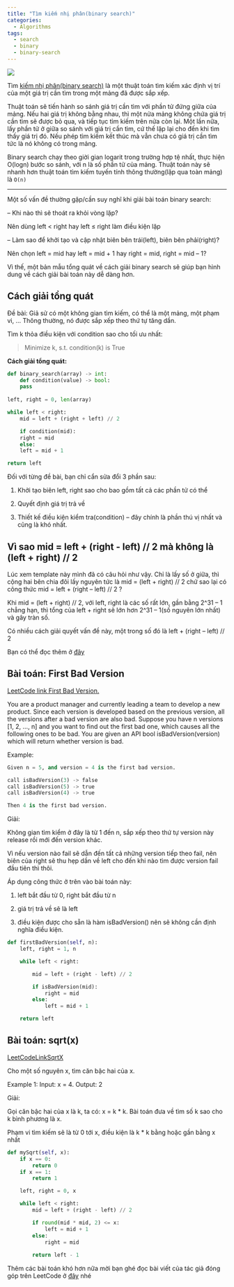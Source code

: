 ```yaml
---
title: "Tìm kiếm nhị phân(binary search)"
categories:
  - Algorithms
tags:
  - search
  - binary
  - binary-search
---
```


![](/assets/images/2022/08/2022-08-tim-kiem-nhi-phanbinary-search-cover.webp)


Tìm [kiếm nhị phân(binary search)](https://vi.wikipedia.org/wiki/T%C3%ACm_ki%E1%BA%BFm_nh%E1%BB%8B_ph%C3%A2n) là một thuật toán tìm kiếm xác định vị trí của một giá trị cần tìm trong một mảng đã được sắp xếp.

Thuật toán sẽ tiến hành so sánh giá trị cần tìm với phần tử đứng giữa của mảng. Nếu hai giá trị không bằng nhau, thì một nửa mảng không chứa giá trị cần tìm sẽ được bỏ qua, và tiếp tục tìm kiếm trên nửa còn lại. Một lần nữa, lấy phần tử ở giữa so sánh với giá trị cần tìm, cứ thế lặp lại cho đến khi tìm thấy giá trị đó. Nếu phép tìm kiếm kết thúc mà vẫn chưa có giá trị cần tìm tức là nó không có trong mảng.

Binary search chạy theo giời gian logarit trong trường hợp tệ nhất, thực hiện O(logn) bước so sánh, với n là số phần tử của mảng. Thuật toán này sẽ nhanh hơn thuật toán tìm kiếm tuyến tính thông thường(lặp qua toàn mảng) là `O(n)`

---

Một số vấn đề thường gặp/cần suy nghĩ khi giải bài toán binary search:

– Khi nào thì sẽ thoát ra khỏi vòng lặp? 

  Nên dùng left < right hay left ≤ right làm điều kiện lặp

– Làm sao để khởi tạo và cập nhật biên bên trái(left), biên bên phải(right)? 

  Nên chọn left = mid hay left = mid + 1 hay right = mid, right = mid – 1?

Vì thế, một bản mẫu tổng quát về cách giải binary search sẽ giúp bạn hình dung về cách giải bài toán này dễ dàng hơn.

## Cách giải tổng quát

Đề bài: Giả sử có một không gian tìm kiếm, có thể là một mảng, một phạm vi, … Thông thường, nó được sắp xếp theo thứ tự tăng dần.

Tìm k thỏa điều kiện với condition sao cho tối ưu nhất:

> Minimize k, s.t. condition(k) is True

**Cách giải tổng quát:**

```python
def binary_search(array) -> int:
    def condition(value) -> bool:
	pass
	
left, right = 0, len(array)

while left < right:
    mid = left + (right + left) // 2

    if condition(mid):
	right = mid
    else:
	left = mid + 1

return left
```

Đối với từng đề bài, bạn chỉ cẩn sửa đổi 3 phần sau:

1. Khởi tạo biên left, right sao cho bao gồm tất cả các phần tử có thể

2. Quyết định giá trị trả về

3. Thiết kế điều kiện kiểm tra(condition) – đây chính là phần thú vị nhất và cũng là khó nhất.

## Vì sao mid = left + (right - left) // 2 mà không là (left + right) // 2

Lúc xem template này mình đã có câu hỏi như vậy. Chỉ là lấy số ở giữa, thì cộng hai bên chia đôi lấy nguyên tức là mid = (left + right) // 2 chứ sao lại có công thức mid = left + (right – left) // 2 ?

Khi mid = (left + right) // 2, với left, right là các số rất lớn, gần bằng 2^31 – 1 chẳng hạn, thì tổng của left + right sẽ lớn hơn 2^31 – 1(số nguyên lớn nhất) và gây tràn số.

Có nhiều cách giải quyết vấn đề này, một trong số đó là left + (right – left) // 2

Bạn có thể đọc thêm ở [đây](https://ai.googleblog.com/2006/06/extra-extra-read-all-about-it-nearly.html)

## Bài toán: First Bad Version
[LeetCode link First Bad Version.](https://leetcode.com/problems/first-bad-version/)

You are a product manager and currently leading a team to develop a new product. Since each version is developed based on the previous version, all the versions after a bad version are also bad. Suppose you have n versions [1, 2, …, n] and you want to find out the first bad one, which causes all the following ones to be bad. You are given an API bool isBadVersion(version) which will return whether version is bad.

Example:

```python
Given n = 5, and version = 4 is the first bad version.

call isBadVersion(3) -> false
call isBadVersion(5) -> true
call isBadVersion(4) -> true

Then 4 is the first bad version.
```

Giải: 

Không gian tìm kiểm ở đây là từ 1 đến n, sắp xếp theo thứ tự version này release rồi mới đến version khác. 

Vì nếu version nào fail sẽ dẫn đến tất cả những version tiếp theo fail, nên biên của right sẽ thu hẹp dần về left cho đến khi nào tìm được version fail đầu tiên thì thôi.

Áp dụng công thức ở trên vào bài toán này:

1. left bắt đầu từ 0, right bắt đầu từ n

2. giá trị trả về sẽ là left 

3. điều kiện được cho sẵn là hàm isBadVersion() nên sẽ không cần định nghĩa điều kiện. 


```python
def firstBadVersion(self, n):
    left, right = 1, n

    while left < right:

        mid = left + (right - left) // 2

        if isBadVersion(mid):
            right = mid
        else:
            left = mid + 1

    return left
```

## Bài toán: sqrt(x)

[LeetCodeLinkSqrtX](https://leetcode.com/problems/sqrtx/)

Cho một số nguyên x, tìm căn bậc hai của x.

Example 1: Input: x = 4. Output: 2

Giải:

Gọi căn bậc hai của x là k, ta có: x = k * k. Bài toán đưa về tìm số k sao cho k bình phương là x. 

Phạm vi tìm kiếm sẽ là từ 0 tới x, điều kiện là k * k bằng hoặc gần bằng x nhất

```python
def mySqrt(self, x):
    if x == 0:
        return 0
    if x == 1:
        return 1

    left, right = 0, x

    while left < right:
        mid = left + (right - left) // 2

        if round(mid * mid, 2) <= x:
            left = mid + 1
        else:
            right = mid
        
        return left - 1
```

Thêm các bài toán khó hơn nữa mời bạn ghé đọc bài viết của tác giả đóng góp trên LeetCode ở [đây](https://leetcode.com/problems/first-bad-version/discuss/769685/Python-Clear-explanation-Powerful-Ultimate-Binary-Search-Template.-Solved-many-problems) nhé